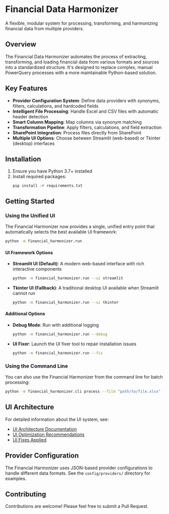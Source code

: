 # Financial Data Harmonizer

A flexible, modular system for processing, transforming, and harmonizing financial data from multiple providers.

## Overview

The Financial Data Harmonizer automates the process of extracting, transforming, and loading financial data from various formats and sources into a standardized structure. It's designed to replace complex, manual PowerQuery processes with a more maintainable Python-based solution.

## Key Features

- **Provider Configuration System**: Define data providers with synonyms, filters, calculations, and hardcoded fields
- **Intelligent File Processing**: Handle Excel and CSV files with automatic header detection
- **Smart Column Mapping**: Map columns via synonym matching
- **Transformation Pipeline**: Apply filters, calculations, and field extraction
- **SharePoint Integration**: Process files directly from SharePoint
- **Multiple UI Options**: Choose between Streamlit (web-based) or Tkinter (desktop) interfaces

## Installation

1. Ensure you have Python 3.7+ installed
2. Install required packages:
   ```
   pip install -r requirements.txt
   ```

## Getting Started

### Using the Unified UI

The Financial Harmonizer now provides a single, unified entry point that automatically selects the best available UI framework:

```bash
python -m financial_harmonizer.run
```

#### UI Framework Options

- **Streamlit UI (Default)**: A modern web-based interface with rich interactive components
  ```bash
  python -m financial_harmonizer.run --ui streamlit
  ```

- **Tkinter UI (Fallback)**: A traditional desktop UI available when Streamlit cannot run
  ```bash
  python -m financial_harmonizer.run --ui tkinter
  ```

#### Additional Options

- **Debug Mode**: Run with additional logging
  ```bash
  python -m financial_harmonizer.run --debug
  ```

- **UI Fixer**: Launch the UI fixer tool to repair installation issues
  ```bash
  python -m financial_harmonizer.run --fix
  ```

### Using the Command Line

You can also use the Financial Harmonizer from the command line for batch processing:

```bash
python -m financial_harmonizer.cli process --file "path/to/file.xlsx" --provider "ProviderName"
```

## UI Architecture

For detailed information about the UI system, see:
- [UI Architecture Documentation](./UI_ARCHITECTURE.md)
- [UI Optimization Recommendations](./UI_OPTIMIZATION_RECOMMENDATIONS.md)
- [UI Fixes Applied](./UI_FIXES_APPLIED.md)

## Provider Configuration

The Financial Harmonizer uses JSON-based provider configurations to handle different data formats. See the `config/providers/` directory for examples.

## Contributing

Contributions are welcome! Please feel free to submit a Pull Request.
